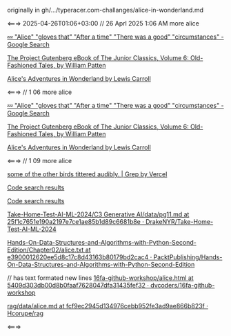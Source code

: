 
originally in gh/.../typeracer.com-challanges/alice-in-wonderland.md

<===> 2025-04-26T01:06+03:00
// 26 Aprl 2025 1:06 AM
more alice 

[💤 "Alice" "gloves that" "After a time" "There was a good" "circumstances" - Google Search](
https://www.google.com/search?q=%22Alice%22+%22gloves+that%22+%22After+a+time%22+%22There+was+a+good%22+%22circumstances%22&newwindow=1&sca_esv=aacbe558707d3f3e&hl=en&sxsrf=AHTn8zr0bPO72VrpZnTm2NS5hmXRB214Sg%3A1744334919529&ei=R3D4Z4SNILeWxc8P75-I4Ag&ved=0ahUKEwjEzP356c6MAxU3S_EDHe8PAowQ4dUDCBA&uact=5&oq=%22Alice%22+%22gloves+that%22+%22After+a+time%22+%22There+was+a+good%22+%22circumstances%22&gs_lp=Egxnd3Mtd2l6LXNlcnAiRyJBbGljZSIgImdsb3ZlcyB0aGF0IiAiQWZ0ZXIgYSB0aW1lIiAiVGhlcmUgd2FzIGEgZ29vZCIgImNpcmN1bXN0YW5jZXMiSJcSUNIEWLQQcAF4AJABAJgB-wGgAe0EqgEFMC4zLjG4AQPIAQD4AQH4AQKYAgSgAqMEwgIIEAAYsAMY7wXCAgUQIRigAZgDAOIDBRIBMSApiAYBkAYFkgcFMS4yLjGgB4UHsgcFMC4yLjG4B4sE&sclient=gws-wiz-serp
)

[The Project Gutenberg eBook of The Junior Classics, Volume 6: Old-Fashioned Tales, by William Patten](
https://www.gutenberg.org/cache/epub/6577/pg6577-images.html
)

[Alice's Adventures in Wonderland by Lewis Carroll](
https://www.fulltextarchive.com/book/Alice-s-Adventures-in-Wonderland/
)


<===>
// 1 06
more alice
 

[💤 "Alice" "gloves that" "After a time" "There was a good" "circumstances" - Google Search](
https://www.google.com/search?q=%22Alice%22+%22gloves+that%22+%22After+a+time%22+%22There+was+a+good%22+%22circumstances%22&newwindow=1&sca_esv=aacbe558707d3f3e&hl=en&sxsrf=AHTn8zr0bPO72VrpZnTm2NS5hmXRB214Sg%3A1744334919529&ei=R3D4Z4SNILeWxc8P75-I4Ag&ved=0ahUKEwjEzP356c6MAxU3S_EDHe8PAowQ4dUDCBA&uact=5&oq=%22Alice%22+%22gloves+that%22+%22After+a+time%22+%22There+was+a+good%22+%22circumstances%22&gs_lp=Egxnd3Mtd2l6LXNlcnAiRyJBbGljZSIgImdsb3ZlcyB0aGF0IiAiQWZ0ZXIgYSB0aW1lIiAiVGhlcmUgd2FzIGEgZ29vZCIgImNpcmN1bXN0YW5jZXMiSJcSUNIEWLQQcAF4AJABAJgB-wGgAe0EqgEFMC4zLjG4AQPIAQD4AQH4AQKYAgSgAqMEwgIIEAAYsAMY7wXCAgUQIRigAZgDAOIDBRIBMSApiAYBkAYFkgcFMS4yLjGgB4UHsgcFMC4yLjG4B4sE&sclient=gws-wiz-serp
)

[The Project Gutenberg eBook of The Junior Classics, Volume 6: Old-Fashioned Tales, by William Patten](
https://www.gutenberg.org/cache/epub/6577/pg6577-images.html
)

[Alice's Adventures in Wonderland by Lewis Carroll](
https://www.fulltextarchive.com/book/Alice-s-Adventures-in-Wonderland/
)



<===>
// 1 09
more alice


[some of the other birds tittered audibly. | Grep by Vercel](
https://grep.app/search?q=some+of+the+other+birds+tittered+audibly
)

[Code search results](
https://github.com/search?utf8=%E2%9C%93&q=%22some+of+the+other+birds+tittered+audibly%22&type=code&p=2
)

[Code search results](
https://github.com/search?utf8=%E2%9C%93&q=%22some+of+the+other+birds+tittered+audibly%22+language%3AMarkdown+%22and+make+_their_+eyes+bright%22&type=code
)

[Take-Home-Test-AI-ML-2024/C3 Generative AI/data/pg11.md at 25f1c7651e190a2197e7ce1ae85b1d89c6681b8e · DrakeNYR/Take-Home-Test-AI-ML-2024](
https://github.com/DrakeNYR/Take-Home-Test-AI-ML-2024/blob/25f1c7651e190a2197e7ce1ae85b1d89c6681b8e/C3%20Generative%20AI/data/pg11.md?plain=1#L503
)

[Hands-On-Data-Structures-and-Algorithms-with-Python-Second-Edition/Chapter02/alice.txt at e3900012620ee5d8c17c8d43163b80179bd2cac4 · PacktPublishing/Hands-On-Data-Structures-and-Algorithms-with-Python-Second-Edition](
https://github.com/PacktPublishing/Hands-On-Data-Structures-and-Algorithms-with-Python-Second-Edition/blob/e3900012620ee5d8c17c8d43163b80179bd2cac4/Chapter02/alice.txt#L544
)

// has text formated new lines
[16fa-github-workshop/alice.html at 5409d303db00d8b0faaf7628047dfa31435fef32 · dvcoders/16fa-github-workshop](
https://github.com/dvcoders/16fa-github-workshop/blob/5409d303db00d8b0faaf7628047dfa31435fef32/alice.html#L541
)

[rag/data/alice.md at fcf9ec2945d134976cebb952fe3ad9ae866b823f · Hcorupe/rag](
https://github.com/Hcorupe/rag/blob/fcf9ec2945d134976cebb952fe3ad9ae866b823f/data/alice.md?plain=1#L174
)


<===>